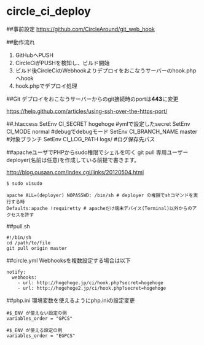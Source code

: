 # circle_ci_deploy

##事前設定
[<https://github.com/CircleAround/git_web_hook>](<https://github.com/CircleAround/git_web_hook>)

##動作流れ
1. GitHubへPUSH
2. CircleCiがPUSHを検知し、ビルド開始
3. ビルド後CircleCiのWebhookよりデプロイをおこなうサーバーのhook.phpへhook
4. hook.phpでデプロイ処理

##Git
デプロイをおこなうサーバーからのgit接続時のportは**443**に変更

[<https://help.github.com/articles/using-ssh-over-the-https-port/>](<https://help.github.com/articles/using-ssh-over-the-https-port/>)

##.htaccess
    SetEnv CI_SECRET hogehoge #ymlで設定したsecret
    SetEnv CI_MODE normal #debugでdebugモード
    SetEnv CI_BRANCH_NAME master #対象ブランチ
    SetEnv CI_LOG_PATH logs/ #ログ保存先パス

##apacheユーザでPHPからsudo権限でシェルを叩く
git pull 専用ユーザー deployer(名前は任意)を作成している前提で書きます。

[<http://blog.ousaan.com/index.cgi/links/20120504.html>](<http://blog.ousaan.com/index.cgi/links/20120504.html>)

    $ sudo visudo

    apache ALL=(deployer) NOPASSWD: /bin/sh # deployer の権限でshコマンドを実行する時
    Defaults:apache !requiretty # apacheだけ端末デバイス(Terminal)以外からのアクセスを許す

##pull.sh

    #!/bin/sh
    cd /path/to/file
    git pull origin master

##circle.yml
Webhooksを複数設定する場合は以下

    notify:
      webhooks:
        - url: http://hogehoge.jp/ci/hook.php?secret=hogehoge
        - url: http://hogehoge2.jp/ci/hook.php?secret=hogehoge

##php.ini
環境変数を使えるようにphp.iniの設定変更

    #$_ENV が使えない設定の例
    variables_order = "GPCS"

    #$_ENV が使える設定の例
    variables_order = "EGPCS"
